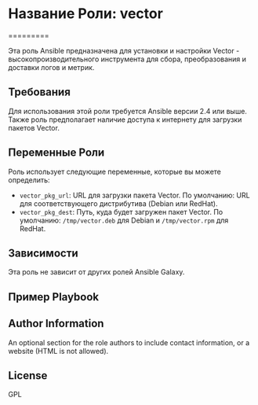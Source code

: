 # Название Роли: vector
=========

Эта роль Ansible предназначена для установки и настройки Vector - высокопроизводительного инструмента для сбора, преобразования и доставки логов и метрик.

Требования
------------

Для использования этой роли требуется Ansible версии 2.4 или выше. Также роль предполагает наличие доступа к интернету для загрузки пакетов Vector.

Переменные Роли
--------------

Роль использует следующие переменные, которые вы можете определить:

- `vector_pkg_url`: URL для загрузки пакета Vector. По умолчанию: URL для соответствующего дистрибутива (Debian или RedHat).
- `vector_pkg_dest`: Путь, куда будет загружен пакет Vector. По умолчанию: `/tmp/vector.deb` для Debian и `/tmp/vector.rpm` для RedHat.

Зависимости
------------

Эта роль не зависит от других ролей Ansible Galaxy.

Пример Playbook
----------------


Author Information
------------------

An optional section for the role authors to include contact information, or a website (HTML is not allowed).

License
-------
GPL
